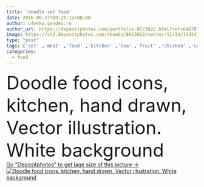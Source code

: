 ```yaml
---
title: 'doodle set food'
date: 2016-06-27T09:26:12+00:00
author: c4y4ka.yandex.ru
author_url: https://depositphotos.com/portfolio-8623022.html?ref=64678756
image: https://st2.depositphotos.com/thumbs/8623022/vector/11434/114343132/api_thumb_450.jpg?forcejpeg=true
type: "post"
tags: ['set' ,'meat' ,'food' ,'kitchen' ,'tea' ,'fruit' ,'chicken' ,'cartoon' ,'vegetables' ,'egg' ,'milk' ,'drawing' ,'cocktail' ,'sketch' ,'bread' ,'spice' ,'seasoning' ,'latte' ,'teapot' ,'doodle' ,'donut' ,'freehand' ,'cupcake' ,'hand drawn' ,'coffee grinder' ,'Milk Bottle' ,'french press' ,'Coffee Drink' ]
categories: 
  - food
---
```

<div aling="center">
            <font size="60"> Doodle food icons, kitchen, hand drawn, Vector illustration. White background</font>   
</div>
<div>
    <a href='https://st2.depositphotos.com/thumbs/8623022/vector/11434/114343132/api_thumb_450.jpg?forcejpeg=true?ref=64678756' target=_blank > Go "Depositphotos" to get lage size of this picture ->
        <img href='https://st2.depositphotos.com/thumbs/8623022/vector/11434/114343132/api_thumb_450.jpg?forcejpeg=true?ref=64678756' src='https://st2.depositphotos.com/8623022/11434/v/950/depositphotos_114343132-stock-illustration-doodle-set-food.jpg?forcejpeg=true' alt='Doodle food icons, kitchen, hand drawn, Vector illustration. White background' >
    </a>
</div>

